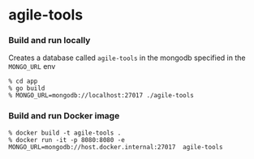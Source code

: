 # agile-tools

### Build and run locally

Creates a database called `agile-tools` in the mongodb specified in the `MONGO_URL` env

```terminal
% cd app
% go build
% MONGO_URL=mongodb://localhost:27017 ./agile-tools
```

### Build and run Docker image
```terminal
% docker build -t agile-tools .
% docker run -it -p 8080:8080 -e MONGO_URL=mongodb://host.docker.internal:27017  agile-tools
```